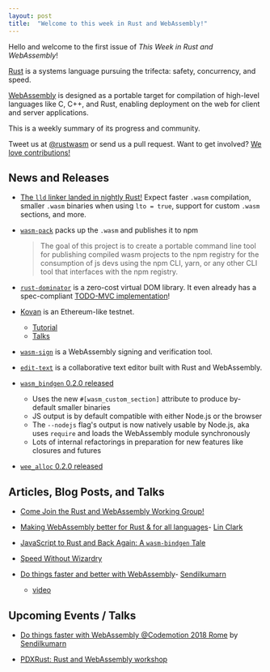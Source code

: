 ```yaml
---
layout: post
title:  "Welcome to this week in Rust and WebAssembly!"
---
```


Hello and welcome to the first issue of *This Week in Rust and WebAssembly*!

[Rust](https://rust-lang.org) is a systems language pursuing the trifecta: safety, concurrency, and speed.

[WebAssembly](http://webassembly.org) is designed as a portable target for compilation of high-level languages like C, C++, and Rust, enabling deployment on the web for client and server applications.

This is a weekly summary of its progress and community.

Tweet us at [@rustwasm](https://twitter.com/rustwasm) or send us a pull request. Want to get involved? [We love contributions!][get-involved]

[get-involved]: https://github.com/rust-lang-nursery/rust-wasm/blob/master/README.md#get-involved

## News and Releases

* [The `lld` linker landed in nightly Rust!](https://github.com/rust-lang/rust/pull/48125) Expect faster `.wasm` compilation, smaller `.wasm` binaries when using `lto = true`, support for custom `.wasm` sections, and more.

* [`wasm-pack`](https://github.com/ashleygwilliams/wasm-pack) packs up the `.wasm` and publishes it to npm

  > The goal of this project is to create a portable command line tool for publishing compiled wasm projects to the npm registry for the consumption of js devs using the npm CLI, yarn, or any other CLI tool that interfaces with the npm registry.

* [`rust-dominator`](https://crates.io/crates/dominator) is a zero-cost virtual DOM library. It even already has a spec-compliant [TODO-MVC implementation](https://github.com/Pauan/rust-dominator/blob/master/examples/todomvc/src/main.rs)!

* [Kovan](https://wiki.parity.io/WebAssembly-Home) is an Ethereum-like testnet.
    - [Tutorial](https://github.com/paritytech/pwasm-tutorial)
    - [Talks](https://www.youtube.com/watch?v=Adcn-L59LRs)

* [`wasm-sign`](https://github.com/frehberg/wasm-sign) is a WebAssembly signing and verification tool.

* [`edit-text`](https://github.com/tcr/edit-text) is a collaborative text editor built with Rust and WebAssembly.

* [`wasm_bindgen` 0.2.0 released](https://crates.io/crates/wasm-bindgen)
    - Uses the new `#[wasm_custom_section]` attribute to produce by-default smaller binaries
    - JS output is by default compatible with either Node.js or the browser
    - The `--nodejs` flag's output is now natively usable by Node.js, aka uses `require` and loads the WebAssembly module synchronously
    - Lots of internal refactorings in preparation for new features like closures and futures

* [`wee_alloc` 0.2.0 released](https://github.com/fitzgen/wee_alloc/blob/master/CHANGELOG.md#020)

## Articles, Blog Posts, and Talks

* [Come Join the Rust and WebAssembly Working Group!](http://fitzgeraldnick.com/2018/02/27/wasm-domain-working-group.html)

* [Making WebAssembly better for Rust & for all languages](https://hacks.mozilla.org/2018/03/making-webassembly-better-for-rust-for-all-languages/)- [Lin Clark](https://twitter.com/linclark)

* [JavaScript to Rust and Back Again: A `wasm-bindgen` Tale](https://hacks.mozilla.org/2018/04/javascript-to-rust-and-back-again-a-wasm-bindgen-tale/)

* [Speed Without Wizardry](http://fitzgeraldnick.com/2018/02/26/speed-without-wizardry.html)

* [Do things faster and better with WebAssembly](https://speakerdeck.com/sendilkumarn/do-things-faster-and-better-with-webassembly)- [Sendilkumarn](https://twitter.com/sendilkumarn)
    - [video](https://goo.gl/aUhPFW)

## Upcoming Events / Talks

* [Do things faster with WebAssembly @Codemotion 2018 Rome](https://rome2018.codemotionworld.com/talk-detail/?detail=8054) by [Sendilkumarn](https://twitter.com/sendilkumarn)

* [PDXRust: Rust and WebAssembly workshop](https://www.meetup.com/PDXRust/events/249474845/)
